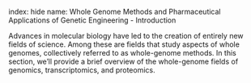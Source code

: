 index: hide
name: Whole Genome Methods and Pharmaceutical Applications of Genetic Engineering - Introduction

Advances in molecular biology have led to the creation of entirely new fields of science. Among these are fields that study aspects of whole genomes, collectively referred to as whole-genome methods. In this section, we’ll provide a brief overview of the whole-genome fields of genomics, transcriptomics, and proteomics.
